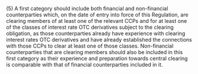 (5) A first category should include both financial and non-financial counterparties which, on the date of entry into force of this Regulation, are clearing members of at least one of the relevant CCPs and for at least one of the classes of interest rate OTC derivatives subject to the clearing obligation, as those counterparties already have experience with clearing interest rates OTC derivatives and have already established the connections with those CCPs to clear at least one of those classes. Non-financial counterparties that are clearing members should also be included in this first category as their experience and preparation towards central clearing is comparable with that of financial counterparties included in it.